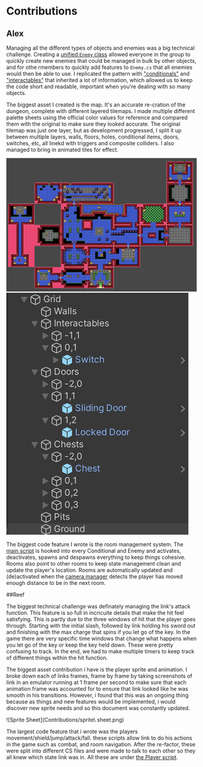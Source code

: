 # Contributions

## Alex

Managing all the different types of objects and enemies was a big technical challenge. Creating a [unified `Enemy` class](Assets/Scripts/Enemies/Enemy.cs) allowed everyone in the group to quickly create new enemies that could be managed in bulk by other objects, and for othe rmembers to quickly add features to `Enemy.cs` that all enemies would then be able to use. I replicated the pattern with ["conditionals"](Assets/Scripts/Conditionals/Conditional.cs) and ["interactables"](Assets/Scripts/Interactables/Interactable.cs) that inherited a lot of information, which allowed us to keep the code short and readable, important when you're dealing with so many objects.

The biggest asset I created is the map. It's an accurate re-cration of the dungeon, complete with different layered tilemaps. I made multiple different palette sheets using the official color values for reference and compared them with the original to make sure they looked accurate. The original tilemap was just one layer, but as development progressed, I split it up between multiple layers, walls, floors, holes, conditional items, doors, switches, etc, all linekd with triggers and composite colliders. I also managed to bring in animated tiles for effect.

![Full map](Contributions/map.png)
![Split tilemaps](Contributions/hierarchy.png)

The biggest code feature I wrote is the room management system. The [main script](Assets/Scripts/Utilities/Room.cs) is hooked into every Conditional and Enemy and activates, deactivates, spawns and despawns everything to keep things cohesive. Rooms also point to other rooms to keep state management clean and update the player's location. Rooms are automatically updated and (de)activated when the [camera manager](Assets/Scripts/Utilities/CameraMovement.cs) detects the player has moved enough distance to be in the next room.


##Reef

The biggest technical challenge was definately managing the link's attack function. This feature is so full in incricuite details that make the hit feel satisfying. This is partly due to the three windows of hit that the player goes through. Starting with the initial slash, followed by link holding his sword out and finishing with the max charge that spins if you let go of the key. In the game there are very specific time windows that change what happens when you let go of the key or keep the key held down. These were pretty confusing to track. In the end, we had to make multiple timers to keep track of different things within the hit function.

The biggest asset contribution i have is the player sprite and animation. I broke down each of links frames, frame by frame by taking screenshots of link in an emulator running at 1 frame per second to make sure that each animation frame was accounted for to ensure that link looked like he was smooth in his transitions. However, i found that this was an ongoing thing because as things and new features would be implemented, i would discover new sprite needs and so this document was constantly updated.

![Sprite Sheet](Contributions/sprite\ sheet.png)

The largest code feature that i wrote was the players movement/shield/jump/attack/fall. these scripts allow link to do his actions in the game such as combat, and room navigation. After the re-factor, these were split into different CS files and were made to talk to each other so they all knew which state link was in. All these are under [the Player script](Assets/Scripts/Player/Player.cs).
